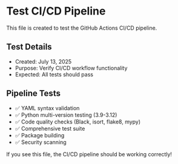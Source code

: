 # Test CI/CD Pipeline

This file is created to test the GitHub Actions CI/CD pipeline.

## Test Details
- Created: July 13, 2025
- Purpose: Verify CI/CD workflow functionality
- Expected: All tests should pass

## Pipeline Tests
- ✅ YAML syntax validation
- ✅ Python multi-version testing (3.9-3.12)
- ✅ Code quality checks (Black, isort, flake8, mypy)
- ✅ Comprehensive test suite
- ✅ Package building
- ✅ Security scanning

If you see this file, the CI/CD pipeline should be working correctly!
